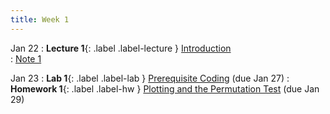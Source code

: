 ```yaml
---
title: Week 1
---
```


Jan 22
: **Lecture 1**{: .label .label-lecture } [Introduction](lecture/lec01)    
    : [Note 1](https://ds100.org/course-notes/intro_lec/introduction.html)



Jan 23
: **Lab 1**{: .label .label-lab } [Prerequisite Coding](https://data100.datahub.berkeley.edu/hub/user-redirect/git-pull?repo=https%3A%2F%2Fgithub.com%2FDS-100%2Ffa24-student&urlpath=lab%2Ftree%2Ffa24-student%2Flab%2Flab01%2Flab01.ipynb&branch=main) (due Jan 27)
: **Homework 1**{: .label .label-hw } [Plotting and the Permutation Test](https://data100.datahub.berkeley.edu/hub/user-redirect/git-pull?repo=https%3A%2F%2Fgithub.com%2FDS-100%2Ffa24-student&urlpath=lab%2Ftree%2Ffa24-student%2Fhw%2Fhw01%2Fhw01.ipynb&branch=main)  (due Jan 29)
